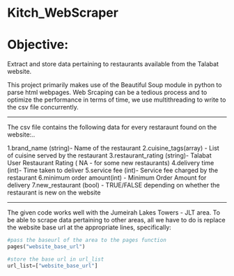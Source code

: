 # Kitch_WebScraper


# Objective:
Extract and store data pertaining to restaurants available from the Talabat website.


This project primarily makes use of the Beautiful Soup module in python to parse html webpages.
Web Srcaping can be a tedious process and to optimize the performance in terms of time, we use multithreading to write to the csv file concurrently.

***

The csv file contains the following data for every restaraunt found on the website:..

1.brand_name (string)- Name of the restaurant 
2.cuisine_tags(array) - List of cuisine served by the restaurant 
3.restaurant_rating (string)- Talabat User Restaurant Rating ( NA - for some new restaurants)
4.delivery time (int)- Time taken to deliver
5.service fee (int)- Service fee charged by the restaurant 
6.minimum order amount(int) - Minimum Order Amount for delivery
7.new_restaurant (bool) - TRUE/FALSE depending on whether the restaurant is new on the website


*** 

The given code works well with the Jumeirah Lakes Towers - JLT area.
To be able to scrape data pertaining to other areas, all we have to do is replace the website base url at the appropriate lines, specifically:

```python 
#pass the baseurl of the area to the pages function
pages("website_base_url") 

#store the base url in url_list
url_list=["website_base_url"]

 ```
